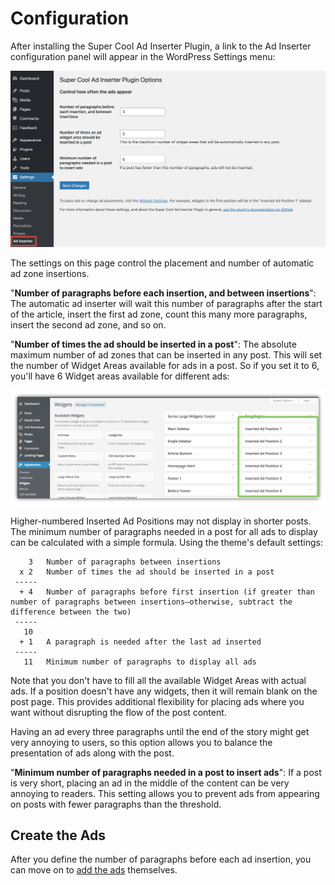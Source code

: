 # Configuration

After installing the Super Cool Ad Inserter Plugin, a link to the Ad Inserter configuration panel will appear in the WordPress Settings menu:

![Options](./img/scaip-plugin-settings.png)

The settings on this page control the placement and number of automatic ad zone insertions.

"**Number of paragraphs before each insertion, and between insertions**": The automatic ad inserter will wait this number of paragraphs after the start of the article, insert the first ad zone, count this many more paragraphs, insert the second ad zone, and so on.

"**Number of times the ad should be inserted in a post**": The absolute maximum number of ad zones that can be inserted in any post. This  will set the number of Widget Areas available for ads in a post. So if you set it to 6, you'll have 6 Widget areas available for different ads:

![Widget areas for the scaip plugin](./img/scaip-widgets-panel2.png)

Higher-numbered Inserted Ad Positions may not display in shorter posts. The minimum number of paragraphs needed in a post for all ads to display can be calculated with a simple formula. Using the theme's default settings:

```
    3   Number of paragraphs between insertions
  x 2   Number of times the ad should be inserted in a post
 -----
  + 4   Number of paragraphs before first insertion (if greater than number of paragraphs between insertions—otherwise, subtract the difference between the two)
 -----
   10
  + 1   A paragraph is needed after the last ad inserted
 -----
   11   Minimum number of paragraphs to display all ads
```

Note that you don't have to fill all the available Widget Areas with actual ads. If a position doesn't have any widgets, then it will remain blank on the post page. This provides additional flexibility for placing ads where you want without disrupting the flow of the post content.

Having an ad every three paragraphs until the end of the story might get very annoying to users, so this option allows you to balance the presentation of ads along with the post.

"**Minimum number of paragraphs needed in a post to insert ads**": If a post is very short, placing an ad in the middle of the content can be very annoying to readers. This setting allows you to prevent ads from appearing on posts with fewer paragraphs than the threshold.

## Create the Ads

After you define the number of paragraphs before each ad insertion, you can move on to [add the ads](adding-ads.md) themselves.
